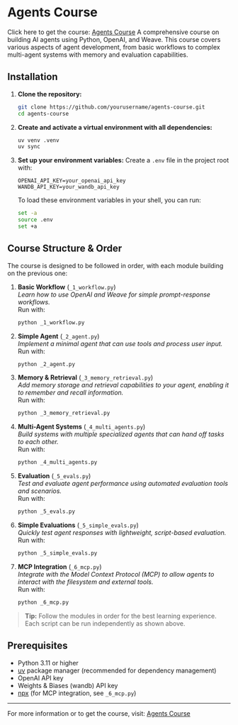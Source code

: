 # Agents Course
Click here to get the course: [Agents Course](https://wandb.me/agents)
A comprehensive course on building AI agents using Python, OpenAI, and Weave. This course covers various aspects of agent development, from basic workflows to complex multi-agent systems with memory and evaluation capabilities.

## Installation

1. **Clone the repository:**
    ```bash
    git clone https://github.com/yourusername/agents-course.git
    cd agents-course
    ```

2. **Create and activate a virtual environment with all dependencies:**
    ```bash
    uv venv .venv
    uv sync
    ```

3. **Set up your environment variables:**
    Create a `.env` file in the project root with:
    ```env
    OPENAI_API_KEY=your_openai_api_key
    WANDB_API_KEY=your_wandb_api_key
    ```

    To load these environment variables in your shell, you can run:
    ```bash
    set -a
    source .env
    set +a
    ```

## Course Structure & Order

The course is designed to be followed in order, with each module building on the previous one:

1. **Basic Workflow** (`_1_workflow.py`)  
   *Learn how to use OpenAI and Weave for simple prompt-response workflows.*  
   Run with:  
   ```bash
   python _1_workflow.py
   ```

2. **Simple Agent** (`_2_agent.py`)  
   *Implement a minimal agent that can use tools and process user input.*  
   Run with:  
   ```bash
   python _2_agent.py
   ```

3. **Memory & Retrieval** (`_3_memory_retrieval.py`)  
   *Add memory storage and retrieval capabilities to your agent, enabling it to remember and recall information.*  
   Run with:  
   ```bash
   python _3_memory_retrieval.py
   ```

4. **Multi-Agent Systems** (`_4_multi_agents.py`)  
   *Build systems with multiple specialized agents that can hand off tasks to each other.*  
   Run with:  
   ```bash
   python _4_multi_agents.py
   ```

5. **Evaluation** (`_5_evals.py`)  
   *Test and evaluate agent performance using automated evaluation tools and scenarios.*  
   Run with:  
   ```bash
   python _5_evals.py
   ```

6. **Simple Evaluations** (`_5_simple_evals.py`)  
   *Quickly test agent responses with lightweight, script-based evaluation.*  
   Run with:  
   ```bash
   python _5_simple_evals.py
   ```

7. **MCP Integration** (`_6_mcp.py`)  
   *Integrate with the Model Context Protocol (MCP) to allow agents to interact with the filesystem and external tools.*  
   Run with:  
   ```bash
   python _6_mcp.py
   ```

> **Tip:** Follow the modules in order for the best learning experience. Each script can be run independently as shown above.

## Prerequisites

- Python 3.11 or higher
- [uv](https://github.com/astral-sh/uv) package manager (recommended for dependency management)
- OpenAI API key
- Weights & Biases (wandb) API key
- [npx](https://www.npmjs.com/package/npx) (for MCP integration, see `_6_mcp.py`)



---

For more information or to get the course, visit: [Agents Course](https://wandb.me/agents)
